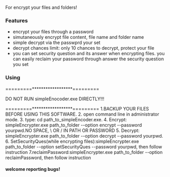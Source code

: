 For encrypt your files and folders!
### Features
* encrypt your files through a password
* simutaneously encrypt file content, file name and folder name
* simple decrypt via the passwprd your set
* decrypt chances limit: only 10 chances to decrypt, protect your file
* you can set security question and its answer when encrypting files. you can easily reclaim your password through answer the security question you set

### Using
=========******************=========

DO NOT RUN simpleEnocoder.exe DIRECTLY!!!

=========******************=========
1.BACKUP YOUR FILES BEFORE USING THIS SOFTWARE.
2.  open command line in administrator mode.
3. type: cd path_to_simpleEncoder.exe.
4. Encrypt: simpleEncrypter.exe path_to_folder --option encrypt --password yourpwd.NO SPACE, \ OR /  IN PATH OR PASSWORD
5. Decrypt: simpleEncrypter.exe path_to_folder --option decrypt  --password yourpwd.
6. SetSecurityQues(while encrypting files):simpleEncrypter.exe path_to_folder --option setSecurityQues --password yourpwd, then follow instruction
7.reclaimPassword:simpleEncrypter.exe path_to_folder --option reclaimPassword, then follow instruction

#### welcome reporting bugs!
